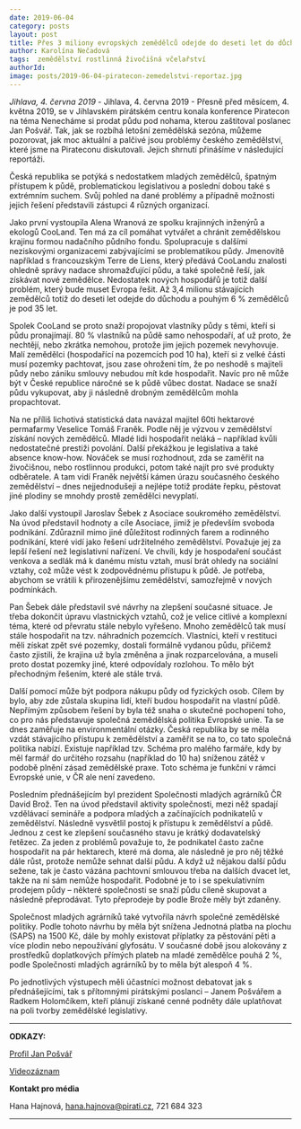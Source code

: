 ```yaml
---
date: 2019-06-04
category: posts
layout: post
title: Přes 3 miliony evropských zemědělců odejde do deseti let do důchodu. Nahradí je někdo?
author: Karolína Nečadová
tags:  zemědělství rostlinná živočišná včelařství
authorId:     
image: posts/2019-06-04-piratecon-zemedelstvi-reportaz.jpg
---
```


*Jihlava, 4. června 2019* - Jihlava, 4. června 2019 -  Přesně před měsícem, 4. května 2019, se v Jihlavském pirátském centru konala konference Piratecon na téma Nenecháme si prodat půdu pod nohama, kterou zaštitoval poslanec Jan Pošvář. Tak, jak se rozbíhá letošní zemědělská sezóna, můžeme pozorovat, jak moc aktuální a palčivé jsou problémy českého zemědělství, které jsme na Pirateconu diskutovali. Jejich shrnutí přinášíme v následující reportáži. 

Česká republika se potýká s nedostatkem mladých zemědělců, špatným přístupem k půdě, problematickou legislativou a poslední dobou také s extrémním suchem. Svůj pohled na dané problémy a případně možnosti jejich řešení představili zástupci 4 různých organizací. 

Jako první vystoupila Alena Wranová ze spolku krajinných inženýrů a ekologů CooLand. Ten má za cíl pomáhat vytvářet a chránit zemědělskou krajinu formou nadačního půdního fondu. Spolupracuje s dalšími neziskovými organizacemi zabývajícími se problematikou půdy. Jmenovitě například s francouzským Terre de Liens, který předává CooLandu znalosti ohledně správy nadace shromažďující půdu, a také společně řeší, jak získávat nové zemědělce. Nedostatek nových hospodářů je totiž další problém, který bude muset Evropa řešit. Až 3,4 milionu stávajících zemědělců totiž do deseti let odejde do důchodu a pouhým 6 % zemědělců je pod 35 let. 

Spolek CooLand se proto snaží propojovat vlastníky půdy s těmi, kteří si půdu pronajímají. 80 % vlastníků na půdě samo nehospodaří, ať už proto, že nechtějí, nebo zkrátka nemohou, protože jim jejich pozemek nevyhovuje. Malí zemědělci (hospodařící na pozemcích pod 10 ha), kteří si z velké části musí pozemky pachtovat, jsou zase ohroženi tím, že po neshodě s majiteli půdy nebo zániku smlouvy nebudou mít kde hospodařit. Navíc pro ně může být v České republice náročné se k půdě vůbec dostat. Nadace se snaží půdu vykupovat, aby ji následně drobným zemědělcům mohla propachtovat.

Na ne příliš lichotivá statistická data navázal majitel 60ti hektarové permafarmy Veselice Tomáš Franěk. Podle něj je výzvou v zemědělství získání nových zemědělců. Mladé lidi hospodařit neláká – například kvůli nedostatečné prestiži povolání. Další překážkou je legislativa a také absence know-how. Nováček se musí rozhodnout, zda se zaměřit na živočišnou, nebo rostlinnou produkci, potom také najít pro své produkty odběratele. A tam vidí Franěk největší kámen úrazu současného českého zemědělství – dnes nejjednodušeji a nejlépe totiž prodáte řepku, pěstovat jiné plodiny se mnohdy prostě zemědělci nevyplatí. 

Jako další vystoupil Jaroslav Šebek z Asociace soukromého zemědělství. Na úvod představil hodnoty a cíle Asociace, jimiž je především svoboda podnikání. Zdůraznil mimo jiné důležitost rodinných farem a rodinného podnikání, které vidí jako řešení udržitelného zemědělství. Považuje jej za lepší řešení než legislativní nařízení. Ve chvíli, kdy je hospodaření součást venkova a sedlák má k danému místu vztah, musí brát ohledy na sociální vztahy, což může vést k zodpovědnému přístupu k půdě. Je potřeba, abychom se vrátili k přirozenějšímu zemědělství, samozřejmě v nových podmínkách. 

Pan Šebek dále představil své návrhy na zlepšení současné situace. Je třeba dokončit úpravu vlastnických vztahů, což je velice citlivé a komplexní téma, které od převratu stále nebylo vyřešeno. Mnoho zemědělců tak musí stále hospodařit na tzv. náhradních pozemcích. Vlastníci, kteří v restituci měli získat zpět své pozemky, dostali formálně vydanou půdu, přičemž často zjistili, že krajina už byla změněna a jinak rozparcelována, a museli proto dostat pozemky jiné, které odpovídaly rozlohou. To mělo být přechodným řešením, které ale stále trvá. 

Další pomocí může být podpora nákupu půdy od fyzických osob. Cílem by bylo, aby zde zůstala skupina lidí, kteří budou hospodařit na vlastní půdě. Nepřímým způsobem řešení by byla též snaha o skutečné pochopení toho, co pro nás představuje společná zemědělská politika Evropské unie. Ta se dnes zaměřuje na environmentální otázky. Česká republika by se měla vzdát stávajícího přístupu k zemědělství a zaměřit se na to, co tato společná politika nabízí. Existuje například tzv. Schéma pro malého farmáře, kdy by měl farmář do určitého rozsahu (například do 10 ha) sníženou zátěž v podobě plnění zásad zemědělské praxe. Toto schéma je funkční v rámci Evropské unie, v ČR ale není zavedeno. 

Posledním přednášejícím byl prezident Společnosti mladých agrárníků ČR David Brož. Ten na úvod představil aktivity společnosti, mezi něž spadají vzdělávací semináře a podpora mladých a začínajících podnikatelů v zemědělství. Následně vysvětlil postoj k přístupu k zemědělství a půdě. Jednou z cest ke zlepšení současného stavu je krátký dodavatelský řetězec. Za jeden z problémů považuje to, že podnikatel často začne hospodařit na pár hektarech, které má doma, ale následně je pro něj těžké dále růst, protože nemůže sehnat další půdu. A když už nějakou další půdu sežene, tak je často vázána pachtovní smlouvou třeba na dalších dvacet let, takže na ní sám nemůže hospodařit. Podobné je to i se spekulativním prodejem půdy – některé společnosti se snaží půdu cíleně skupovat a následně přeprodávat. Tyto přeprodeje by podle Brože měly být zdaněny. 

Společnost mladých agrárníků také vytvořila návrh společné zemědělské politiky. Podle tohoto návrhu by měla být snížena Jednotná platba na plochu (SAPS) na 1500 Kč, dále by mohly existovat příplatky za pěstování pěti a více plodin nebo nepoužívání glyfosátu. V současné době jsou alokovány z prostředků doplatkových přímých plateb na mladé zemědělce pouhá 2 %, podle Společnosti mladých agrárníků by to měla být alespoň 4 %.

Po jednotlivých výstupech měli účastníci možnost debatovat jak s přednášejícími, tak s přítomnými pirátskými poslanci – Janem Pošvářem a Radkem Holomčíkem, kteří plánují získané cenné podněty dále uplatňovat na poli tvorby zemědělské legislativy. 

---

**ODKAZY:**

[Profil Jan Pošvář](https://www.pirati.cz/lide/jan-posvar/)

[Videozáznam](https://www.youtube.com/watch?v=cAEyC3RNkFY)


**Kontakt pro média**

Hana Hajnová, hana.hajnova@pirati.cz, 721 684 323

---
